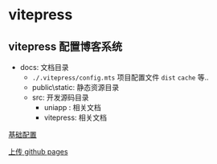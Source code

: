 
# vitepress 

## vitepress 配置博客系统

- docs: 文档目录
  - `./.vitepress/config.mts` 项目配置文件 `dist` `cache` 等..
  - public\static: 静态资源目录
  - src: 开发源码目录
    - uniapp : 相关文档
    - vitepress: 相关文档


[基础配置](./vitepress)

[上传 github pages](./github-pages)


